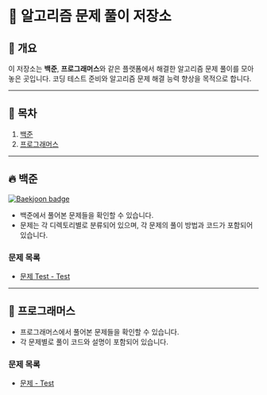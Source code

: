 # 📝 알고리즘 문제 풀이 저장소

## 🚀 개요
이 저장소는 **백준**, **프로그래머스**와 같은 플랫폼에서 해결한 알고리즘 문제 풀이를 모아 놓은 곳입니다. 코딩 테스트 준비와 알고리즘 문제 해결 능력 향상을 목적으로 합니다.

---

## 📂 목차
1. [백준](#백준)
2. [프로그래머스](#프로그래머스)

---

## 🔥 백준
[![Baekjoon badge](http://mazassumnida.wtf/api/v2/generate_badge?boj=tjdtlr12349)](https://www.acmicpc.net/user/tjdtlr12349)

- 백준에서 풀어본 문제들을 확인할 수 있습니다.
- 문제는 각 디렉토리별로 분류되어 있으며, 각 문제의 풀이 방법과 코드가 포함되어 있습니다.

### 문제 목록
- [문제 Test - Test](https://www.acmicpc.net/problem/1000)


---

## 🌟 프로그래머스
- 프로그래머스에서 풀어본 문제들을 확인할 수 있습니다.
- 각 문제별로 풀이 코드와 설명이 포함되어 있습니다.

### 문제 목록
- [문제 - Test](https://programmers.co.kr/learn/courses/30/lessons/42748)


